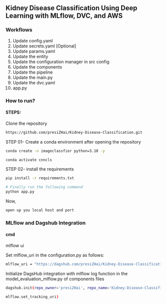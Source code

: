 ## Kidney Disease Classification Using Deep Learning with MLflow, DVC, and AWS

### Workflows
1. Update config.yaml
2. Update secrets.yaml [Optional]
3. Update params.yaml
4. Update the entity
5. Update the configuration manager in src config
6. Update the components
7. Update the pipeline
8. Update the main.py
9. Update the dvc.yaml
10. app.py

### How to run?

#### STEPS:

Clone the repository

```bash
https://github.com/presiZHai/Kidney-Disease-Classification.git
```

STEP 01- Create a conda environment after opening the repository
```bash
conda create -n imageclassfier python=3.10 -y
```
```bash
conda activate cnncls
```

STEP 02- install the requirements
```bash
pip install -r requirements.txt
```
```bash
# Finally run the following command
python app.py
```

Now,
```bash
open up you local host and port
```

### MLflow and Dagshub Integration

#### cmd
mlflow ui

Set mlflow_uri in the configuration.py as follows:
```bash
mlflow_uri = "https://dagshub.com/presiZHai/Kidney-Disease-Classification.mlflow"
```
Initialize DagsHub integration with mlflow log function in the model_evaluation_mlflow.py of components files
```bash
dagshub.init(repo_owner='presiZHai', repo_name='Kidney-Disease-Classification', mlflow=True)
```
```bash
mlflow.set_tracking_uri)
```

